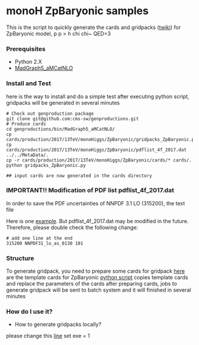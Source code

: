 # monoH ZpBaryonic samples
This is the script to quickly generate the cards and gridpacks ([twiki](https://twiki.cern.ch/twiki/bin/viewauth/CMS/QuickGuideMadGraph5aMCatNLO#Create_the_gridpacks_for_each_pr)) for ZpBaryonic model, p p > h chi chi~ QED=3

### Prerequisites
* Python 2.X
* [MadGraph5_aMCatNLO](https://launchpad.net/mg5amcnlo)

### Install and Test
here is the way to install and do a simple test
after executing python script, gridpacks will be generated in several minutes

```
# Check out genproduction package
git clone git@github.com:cms-sw/genproductions.git
# Produce cards
cd genproductions/bin/MadGraph5_aMCatNLO/
cp cards/production/2017/13TeV/monoHiggs/ZpBaryonic/gridpacks_ZpBaryonic.py
cp cards/production/2017/13TeV/monoHiggs/ZpBaryonic/pdflist_4f_2017.dat ../../MetaData/.
cp -r cards/production/2017/13TeV/monoHiggs/ZpBaryonic/cards/* cards/. 
python gridpacks_ZpBaryonic.py

## input cards are now generated in the cards directory
```

### IMPORTANT!! Modification of PDF list pdflist_4f_2017.dat
In order to save the PDF uncertainties of NNPDF 3.1 LO (315200), the text file 


Here is one [example](pdflist_4f_2017.dat). But pdflist_4f_2017.dat may be 
modified in the future. Therefore, please double check the following change:

```
# add one line at the end
315200 NNPDF31_lo_as_0130 101
```

### Structure
To generate gridpack, you need to prepare some cards for gridpack
[here](cards/) are the template cards for ZpBaryonic
[python script](gridpacks_ZpBaryonic.py) copies template cards and replace the parameters of the cards after preparing cards, jobs to generate gridpack will be sent to batch system and it will finished in several minutes 

### How do I use it?

* How to generate gridpacks locally?

please change this [line](gridpacks_ZpBaryonic.py#L5)
set exe = 1

